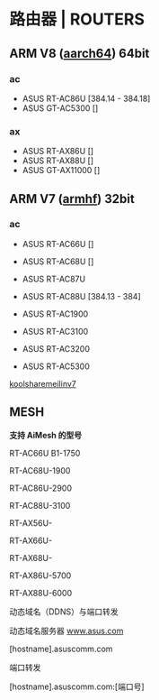 # 路由器 | ROUTERS

## ARM V8 ([aarch64](https://en.wikipedia.org/wiki/ARM_architecture#64-bit)) 64bit

### ac

* ASUS RT-AC86U [384.14 - 384.18]
* ASUS GT-AC5300 []



### ax

* ASUS RT-AX86U []
* ASUS RT-AX88U []
* ASUS GT-AX11000 []



## ARM V7 ([armhf](https://en.wikipedia.org/wiki/ARM_architecture#VFP)) 32bit

### ac

* ASUS RT-AC66U []
* ASUS RT-AC68U []
* ASUS RT-AC87U
* ASUS RT-AC88U [384.13 - 384]

* ASUS RT-AC1900
* ASUS RT-AC3100
* ASUS RT-AC3200
* ASUS RT-AC5300

[koolsharemeilinv7](https://koolshare.cn/forum.php?mod=viewthread&tid=164857)





## MESH

**支持 AiMesh 的型号**

RT-AC66U B1-1750

RT-AC68U-1900

RT-AC86U-2900

RT-AC88U-3100



RT-AX56U-

RT-AX66U-

RT-AX68U-

RT-AX86U-5700

RT-AX88U-6000











动态域名（DDNS）与端口转发

动态域名服务器 www.asus.com

[hostname].asuscomm.com

端口转发

[hostname].asuscomm.com:[端口号]

